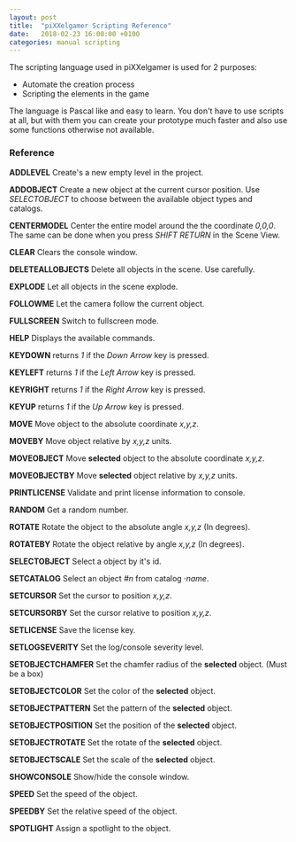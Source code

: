 ```yaml
---
layout: post
title:  "piXXelgamer Scripting Reference"
date:   2018-02-23 16:00:00 +0100
categories: manual scripting
---
```


The scripting language used in piXXelgamer is used for 2 purposes:

 - Automate the creation process
 - Scripting the elements in the game

The language is Pascal like and easy to learn. You don't have to use scripts at all, but with them you can
create your prototype much faster and also use some functions otherwise not available.

### Reference

**ADDLEVEL** Create's a new empty level in the project.

**ADDOBJECT** Create a new object at the current cursor position. Use *SELECTOBJECT* to choose between the available object types and catalogs.

**CENTERMODEL** Center the entire model around the the coordinate *0,0,0*. The same can be done when you press *SHIFT RETURN* in the Scene View.

**CLEAR** Clears the console window.

**DELETEALLOBJECTS** Delete all objects in the scene. Use carefully.

**EXPLODE** Let all objects in the scene explode.

**FOLLOWME** Let the camera follow the current object.

**FULLSCREEN** Switch to fullscreen mode.

**HELP** Displays the available commands.

**KEYDOWN** returns *1* if the *Down Arrow* key is pressed.

**KEYLEFT** returns *1* if the *Left Arrow* key is pressed.

**KEYRIGHT** returns *1* if the *Right Arrow* key is pressed.

**KEYUP** returns *1* if the *Up Arrow* key is pressed.

**MOVE** Move object to the absolute coordinate *x,y,z*.

**MOVEBY** Move object relative by *x,y,z* units.

**MOVEOBJECT**  Move **selected** object to the absolute coordinate *x,y,z*.

**MOVEOBJECTBY** Move **selected** object relative by *x,y,z* units.

**PRINTLICENSE** Validate and print license information to console.

**RANDOM** Get a random number.

**ROTATE** Rotate the object to the absolute angle *x,y,z* (In degrees).

**ROTATEBY** Rotate the object relative by angle *x,y,z* (In degrees).

**SELECTOBJECT** Select a object by it's id.

**SETCATALOG** Select an object *#n* from catalog ·*name*.

**SETCURSOR** Set the cursor to position *x,y,z*.

**SETCURSORBY** Set the cursor relative to position *x,y,z*.

**SETLICENSE** Save the license key.

**SETLOGSEVERITY** Set the log/console severity level.

**SETOBJECTCHAMFER** Set the chamfer radius of the **selected** object. (Must be a box)

**SETOBJECTCOLOR** Set the color of the **selected** object.

**SETOBJECTPATTERN** Set the pattern of the **selected** object.

**SETOBJECTPOSITION** Set the position of the **selected** object.

**SETOBJECTROTATE** Set the rotate of the **selected** object.

**SETOBJECTSCALE** Set the scale of the **selected** object.

**SHOWCONSOLE** Show/hide the console window.

**SPEED** Set the speed of the object.

**SPEEDBY** Set the relative speed of the object.

**SPOTLIGHT** Assign a spotlight to the object.
